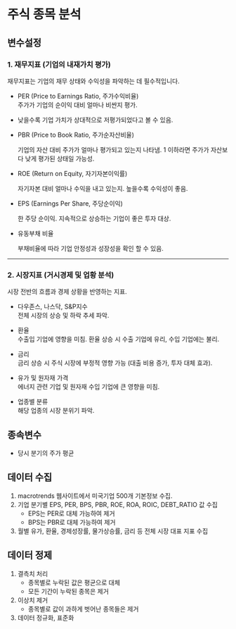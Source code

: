 주식 종목 분석
======

## 변수설정

### 1. 재무지표 (기업의 내재가치 평가)  

재무지표는 기업의 재무 상태와 수익성을 파악하는 데 필수적입니다.    
- PER (Price to Earnings Ratio, 주가수익비율)   
주가가 기업의 순이익 대비 얼마나 비싼지 평가.

- 낮을수록 기업 가치가 상대적으로 저평가되었다고 볼 수 있음.
- PBR (Price to Book Ratio, 주가순자산비율)

    기업의 자산 대비 주가가 얼마나 평가되고 있는지 나타냄.
    1 이하라면 주가가 자산보다 낮게 평가된 상태일 가능성.

- ROE (Return on Equity, 자기자본이익률)
    
    자기자본 대비 얼마나 수익을 내고 있는지.
    높을수록 수익성이 좋음. 

- EPS (Earnings Per Share, 주당순이익)
    
    한 주당 순이익.
    지속적으로 상승하는 기업이 좋은 투자 대상.
- 유동부채 비율

    부채비율에 따라 기업 안정성과 성장성을 확인 할 수 있음.
-----

### 2. 시장지표 (거시경제 및 업황 분석)


시장 전반의 흐름과 경제 상황을 반영하는 지표.   

- 다우존스, 나스닥, S&P지수  
전체 시장의 상승 및 하락 추세 파악.

- 환율  
수출입 기업에 영향을 미침.
환율 상승 시 수출 기업에 유리, 수입 기업에는 불리.
- 금리  
금리 상승 시 주식 시장에 부정적 영향 가능 (대출 비용 증가, 투자 대체 효과).
- 유가 및 원자재 가격   
    에너지 관련 기업 및 원자재 수입 기업에 큰 영향을 미침.
- 업종별 분류   
    해당 업종의 시장 분위기 파악.

## 종속변수

- 당시 분기의 주가 평균

## 데이터 수집
1. macrotrends 웹사이트에서 미국기업 500개 기본정보 수집.
2. 기업 분기별 EPS, PER, BPS, PBR, ROE, ROA, ROIC, DEBT_RATIO 값 수집
    - EPS는 PER로 대체 가능하여 제거
    - BPS는 PBR로 대체 가능하여 제거
3. 월별 유가, 환율, 경제성장률, 물가상승률, 금리 등 전체 시장 대표 지표 수집

## 데이터 정제
1. 결측치 처리
    - 종목별로 누락된 값은 평균으로 대체
    - 모든 기간이 누락된 종목은 제거 
2. 이상치 제거
    - 종목별로 값이 과하게 벗어난 종목들은 제거
3. 데이터 정규화, 표준화



